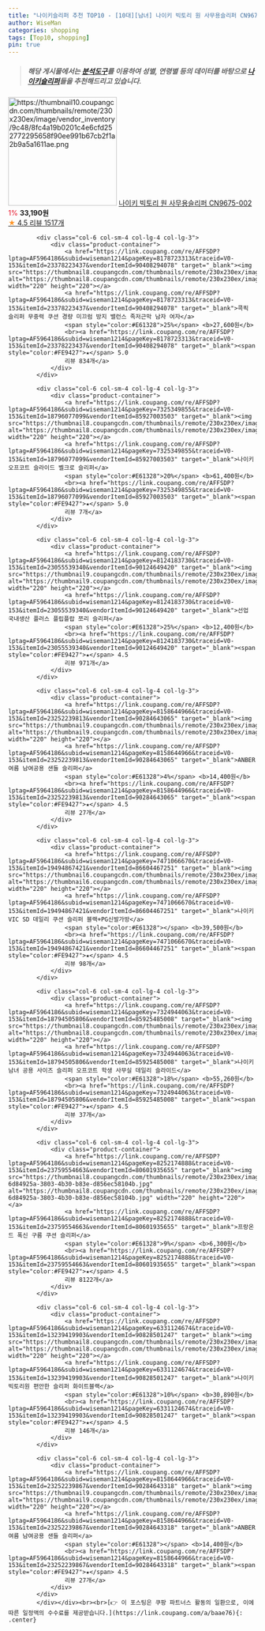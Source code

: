 ```yaml
---
title: "나이키슬리퍼 추천 TOP10 - [10대][남녀] 나이키 빅토리 원 사무용슬리퍼 CN9675-002"
author: WiseMan
categories: shopping
tags: [Top10, shopping]
pin: true
---
```


> ##### 해당 게시물에서는 [**분석도구**](https://itemscout.io/)를 이용하여 **성별**, **연령별** 등의 데이터를 바탕으로 [**나이키슬리퍼**](https://link.coupang.com/a/baae76)들을 추천해드리고 있습니다.
<div class="container"><div class="row">
            <div class="col-6 col-sm-4 col-lg-4 col-lg-3">
                <div class="product-container">
                    <a href="https://link.coupang.com/re/AFFSDP?lptag=AF5964186&subid=wiseman1214&pageKey=4806043589&traceid=V0-153&itemId=6176630195&vendorItemId=90418258578" target="_blank"><img src="https://thumbnail10.coupangcdn.com/thumbnails/remote/230x230ex/image/vendor_inventory/9c48/8fc4a19b0201c4e6cfd252772295658f90ee991b67cb2f1a2b9a5a1611ae.png" alt="https://thumbnail10.coupangcdn.com/thumbnails/remote/230x230ex/image/vendor_inventory/9c48/8fc4a19b0201c4e6cfd252772295658f90ee991b67cb2f1a2b9a5a1611ae.png" width="220" height="220"></a>
                    <a href="https://link.coupang.com/re/AFFSDP?lptag=AF5964186&subid=wiseman1214&pageKey=4806043589&traceid=V0-153&itemId=6176630195&vendorItemId=90418258578" target="_blank">나이키 빅토리 원 사무용슬리퍼 CN9675-002</a>
                    <span style="color:#E61328">1%</span> <b>33,190원</b>
                    <br><a href="https://link.coupang.com/re/AFFSDP?lptag=AF5964186&subid=wiseman1214&pageKey=4806043589&traceid=V0-153&itemId=6176630195&vendorItemId=90418258578" target="_blank"><span style="color:#FE9427">★</span> 4.5
                    리뷰 1517개</a>
                </div>
            </div>
            
            <div class="col-6 col-sm-4 col-lg-4 col-lg-3">
                <div class="product-container">
                    <a href="https://link.coupang.com/re/AFFSDP?lptag=AF5964186&subid=wiseman1214&pageKey=8178723313&traceid=V0-153&itemId=23378223437&vendorItemId=90408294078" target="_blank"><img src="https://thumbnail8.coupangcdn.com/thumbnails/remote/230x230ex/image/vendor_inventory/ccf3/29dc1d4eb5b2e20814f5bd7ddbc077e4f26bb802afe291d5be081e38652d.jpg" alt="https://thumbnail8.coupangcdn.com/thumbnails/remote/230x230ex/image/vendor_inventory/ccf3/29dc1d4eb5b2e20814f5bd7ddbc077e4f26bb802afe291d5be081e38652d.jpg" width="220" height="220"></a>
                    <a href="https://link.coupang.com/re/AFFSDP?lptag=AF5964186&subid=wiseman1214&pageKey=8178723313&traceid=V0-153&itemId=23378223437&vendorItemId=90408294078" target="_blank">콕픽 슬리퍼 무중력 쿠션 경량 미끄럼 방지 밸런스 족저근막 남자 여자</a>
                    <span style="color:#E61328">25%</span> <b>27,600원</b>
                    <br><a href="https://link.coupang.com/re/AFFSDP?lptag=AF5964186&subid=wiseman1214&pageKey=8178723313&traceid=V0-153&itemId=23378223437&vendorItemId=90408294078" target="_blank"><span style="color:#FE9427">★</span> 5.0
                    리뷰 834개</a>
                </div>
            </div>
            
            <div class="col-6 col-sm-4 col-lg-4 col-lg-3">
                <div class="product-container">
                    <a href="https://link.coupang.com/re/AFFSDP?lptag=AF5964186&subid=wiseman1214&pageKey=7325349855&traceid=V0-153&itemId=18796077099&vendorItemId=85927003503" target="_blank"><img src="https://thumbnail8.coupangcdn.com/thumbnails/remote/230x230ex/image/vendor_inventory/65ae/4436b76b328508b0da5c0c7866b6b6ea4610c989ba5cabacd2173ae83318.jpg" alt="https://thumbnail8.coupangcdn.com/thumbnails/remote/230x230ex/image/vendor_inventory/65ae/4436b76b328508b0da5c0c7866b6b6ea4610c989ba5cabacd2173ae83318.jpg" width="220" height="220"></a>
                    <a href="https://link.coupang.com/re/AFFSDP?lptag=AF5964186&subid=wiseman1214&pageKey=7325349855&traceid=V0-153&itemId=18796077099&vendorItemId=85927003503" target="_blank">나이키 오프코트 슬라이드 벨크로 슬리퍼</a>
                    <span style="color:#E61328">20%</span> <b>61,400원</b>
                    <br><a href="https://link.coupang.com/re/AFFSDP?lptag=AF5964186&subid=wiseman1214&pageKey=7325349855&traceid=V0-153&itemId=18796077099&vendorItemId=85927003503" target="_blank"><span style="color:#FE9427">★</span> 5.0
                    리뷰 7개</a>
                </div>
            </div>
            
            <div class="col-6 col-sm-4 col-lg-4 col-lg-3">
                <div class="product-container">
                    <a href="https://link.coupang.com/re/AFFSDP?lptag=AF5964186&subid=wiseman1214&pageKey=8124183730&traceid=V0-153&itemId=23055539340&vendorItemId=90124649420" target="_blank"><img src="https://thumbnail9.coupangcdn.com/thumbnails/remote/230x230ex/image/vendor_inventory/ad77/36202634d1b52b46715b70318ceaf441b0f60137e8b84fe0d5bb5bd2075c.jpg" alt="https://thumbnail9.coupangcdn.com/thumbnails/remote/230x230ex/image/vendor_inventory/ad77/36202634d1b52b46715b70318ceaf441b0f60137e8b84fe0d5bb5bd2075c.jpg" width="220" height="220"></a>
                    <a href="https://link.coupang.com/re/AFFSDP?lptag=AF5964186&subid=wiseman1214&pageKey=8124183730&traceid=V0-153&itemId=23055539340&vendorItemId=90124649420" target="_blank">선업 국내생산 플러스 플립플랍 쪼리 슬리퍼</a>
                    <span style="color:#E61328">25%</span> <b>12,400원</b>
                    <br><a href="https://link.coupang.com/re/AFFSDP?lptag=AF5964186&subid=wiseman1214&pageKey=8124183730&traceid=V0-153&itemId=23055539340&vendorItemId=90124649420" target="_blank"><span style="color:#FE9427">★</span> 4.5
                    리뷰 971개</a>
                </div>
            </div>
            
            <div class="col-6 col-sm-4 col-lg-4 col-lg-3">
                <div class="product-container">
                    <a href="https://link.coupang.com/re/AFFSDP?lptag=AF5964186&subid=wiseman1214&pageKey=8158644966&traceid=V0-153&itemId=23252239813&vendorItemId=90284643065" target="_blank"><img src="https://thumbnail9.coupangcdn.com/thumbnails/remote/230x230ex/image/vendor_inventory/5cc3/1a44d796e7216b17acc527dc1ade0d82e1f0a64f0610257dcc0ba0531012.jpg" alt="https://thumbnail9.coupangcdn.com/thumbnails/remote/230x230ex/image/vendor_inventory/5cc3/1a44d796e7216b17acc527dc1ade0d82e1f0a64f0610257dcc0ba0531012.jpg" width="220" height="220"></a>
                    <a href="https://link.coupang.com/re/AFFSDP?lptag=AF5964186&subid=wiseman1214&pageKey=8158644966&traceid=V0-153&itemId=23252239813&vendorItemId=90284643065" target="_blank">ANBER 여름 남여공용 샌들 슬리퍼</a>
                    <span style="color:#E61328">4%</span> <b>14,400원</b>
                    <br><a href="https://link.coupang.com/re/AFFSDP?lptag=AF5964186&subid=wiseman1214&pageKey=8158644966&traceid=V0-153&itemId=23252239813&vendorItemId=90284643065" target="_blank"><span style="color:#FE9427">★</span> 4.5
                    리뷰 27개</a>
                </div>
            </div>
            
            <div class="col-6 col-sm-4 col-lg-4 col-lg-3">
                <div class="product-container">
                    <a href="https://link.coupang.com/re/AFFSDP?lptag=AF5964186&subid=wiseman1214&pageKey=7471066670&traceid=V0-153&itemId=19494867421&vendorItemId=86604467251" target="_blank"><img src="https://thumbnail6.coupangcdn.com/thumbnails/remote/230x230ex/image/vendor_inventory/37d8/9a1246366af39f72c34150f078b59be937ea44e8a3870cfbe2ca10ab766d.jpg" alt="https://thumbnail6.coupangcdn.com/thumbnails/remote/230x230ex/image/vendor_inventory/37d8/9a1246366af39f72c34150f078b59be937ea44e8a3870cfbe2ca10ab766d.jpg" width="220" height="220"></a>
                    <a href="https://link.coupang.com/re/AFFSDP?lptag=AF5964186&subid=wiseman1214&pageKey=7471066670&traceid=V0-153&itemId=19494867421&vendorItemId=86604467251" target="_blank">나이키 VIC SD 데일리 쿠션 슬리퍼 블랙+PG신발가방</a>
                    <span style="color:#E61328"></span> <b>39,500원</b>
                    <br><a href="https://link.coupang.com/re/AFFSDP?lptag=AF5964186&subid=wiseman1214&pageKey=7471066670&traceid=V0-153&itemId=19494867421&vendorItemId=86604467251" target="_blank"><span style="color:#FE9427">★</span> 4.5
                    리뷰 98개</a>
                </div>
            </div>
            
            <div class="col-6 col-sm-4 col-lg-4 col-lg-3">
                <div class="product-container">
                    <a href="https://link.coupang.com/re/AFFSDP?lptag=AF5964186&subid=wiseman1214&pageKey=7324944063&traceid=V0-153&itemId=18794505806&vendorItemId=85925485008" target="_blank"><img src="https://thumbnail8.coupangcdn.com/thumbnails/remote/230x230ex/image/vendor_inventory/83ab/778df3cd1e898bb1a9f7b4d559a6024b740ed79001d0cd195036015460bd.jpg" alt="https://thumbnail8.coupangcdn.com/thumbnails/remote/230x230ex/image/vendor_inventory/83ab/778df3cd1e898bb1a9f7b4d559a6024b740ed79001d0cd195036015460bd.jpg" width="220" height="220"></a>
                    <a href="https://link.coupang.com/re/AFFSDP?lptag=AF5964186&subid=wiseman1214&pageKey=7324944063&traceid=V0-153&itemId=18794505806&vendorItemId=85925485008" target="_blank">나이키 남녀 공용 사이즈 슬리퍼 오프코트 학생 사무실 데일리 슬라이드</a>
                    <span style="color:#E61328">18%</span> <b>55,260원</b>
                    <br><a href="https://link.coupang.com/re/AFFSDP?lptag=AF5964186&subid=wiseman1214&pageKey=7324944063&traceid=V0-153&itemId=18794505806&vendorItemId=85925485008" target="_blank"><span style="color:#FE9427">★</span> 4.5
                    리뷰 37개</a>
                </div>
            </div>
            
            <div class="col-6 col-sm-4 col-lg-4 col-lg-3">
                <div class="product-container">
                    <a href="https://link.coupang.com/re/AFFSDP?lptag=AF5964186&subid=wiseman1214&pageKey=8252174888&traceid=V0-153&itemId=23759554663&vendorItemId=80601935655" target="_blank"><img src="https://thumbnail8.coupangcdn.com/thumbnails/remote/230x230ex/image/retail/images/963876591609309-6d84925a-3803-4b30-b83e-d856ec58104b.jpg" alt="https://thumbnail8.coupangcdn.com/thumbnails/remote/230x230ex/image/retail/images/963876591609309-6d84925a-3803-4b30-b83e-d856ec58104b.jpg" width="220" height="220"></a>
                    <a href="https://link.coupang.com/re/AFFSDP?lptag=AF5964186&subid=wiseman1214&pageKey=8252174888&traceid=V0-153&itemId=23759554663&vendorItemId=80601935655" target="_blank">프랑온드 폭신 구름 쿠션 슬리퍼</a>
                    <span style="color:#E61328">9%</span> <b>6,300원</b>
                    <br><a href="https://link.coupang.com/re/AFFSDP?lptag=AF5964186&subid=wiseman1214&pageKey=8252174888&traceid=V0-153&itemId=23759554663&vendorItemId=80601935655" target="_blank"><span style="color:#FE9427">★</span> 4.5
                    리뷰 8122개</a>
                </div>
            </div>
            
            <div class="col-6 col-sm-4 col-lg-4 col-lg-3">
                <div class="product-container">
                    <a href="https://link.coupang.com/re/AFFSDP?lptag=AF5964186&subid=wiseman1214&pageKey=6331124674&traceid=V0-153&itemId=13239419903&vendorItemId=90828501247" target="_blank"><img src="https://thumbnail8.coupangcdn.com/thumbnails/remote/230x230ex/image/vendor_inventory/f57b/ba9f57d19668450326aa6020e62c1c349f933173a72105ea68af1c260e05.jpg" alt="https://thumbnail8.coupangcdn.com/thumbnails/remote/230x230ex/image/vendor_inventory/f57b/ba9f57d19668450326aa6020e62c1c349f933173a72105ea68af1c260e05.jpg" width="220" height="220"></a>
                    <a href="https://link.coupang.com/re/AFFSDP?lptag=AF5964186&subid=wiseman1214&pageKey=6331124674&traceid=V0-153&itemId=13239419903&vendorItemId=90828501247" target="_blank">나이키 빅토리원 편안한 슬리퍼 화이트블랙</a>
                    <span style="color:#E61328">10%</span> <b>30,890원</b>
                    <br><a href="https://link.coupang.com/re/AFFSDP?lptag=AF5964186&subid=wiseman1214&pageKey=6331124674&traceid=V0-153&itemId=13239419903&vendorItemId=90828501247" target="_blank"><span style="color:#FE9427">★</span> 4.5
                    리뷰 146개</a>
                </div>
            </div>
            
            <div class="col-6 col-sm-4 col-lg-4 col-lg-3">
                <div class="product-container">
                    <a href="https://link.coupang.com/re/AFFSDP?lptag=AF5964186&subid=wiseman1214&pageKey=8158644966&traceid=V0-153&itemId=23252239867&vendorItemId=90284643318" target="_blank"><img src="https://thumbnail9.coupangcdn.com/thumbnails/remote/230x230ex/image/vendor_inventory/334d/5f1ec3b374e31b0229927d7bca0ad2d433ecff41b6bfc22d8e8662f9f625.jpg" alt="https://thumbnail9.coupangcdn.com/thumbnails/remote/230x230ex/image/vendor_inventory/334d/5f1ec3b374e31b0229927d7bca0ad2d433ecff41b6bfc22d8e8662f9f625.jpg" width="220" height="220"></a>
                    <a href="https://link.coupang.com/re/AFFSDP?lptag=AF5964186&subid=wiseman1214&pageKey=8158644966&traceid=V0-153&itemId=23252239867&vendorItemId=90284643318" target="_blank">ANBER 여름 남여공용 샌들 슬리퍼</a>
                    <span style="color:#E61328"></span> <b>14,400원</b>
                    <br><a href="https://link.coupang.com/re/AFFSDP?lptag=AF5964186&subid=wiseman1214&pageKey=8158644966&traceid=V0-153&itemId=23252239867&vendorItemId=90284643318" target="_blank"><span style="color:#FE9427">★</span> 4.5
                    리뷰 27개</a>
                </div>
            </div>
            </div></div><br><br>[👉 이 포스팅은 쿠팡 파트너스 활동의 일환으로, 이에 따른 일정액의 수수료를 제공받습니다.](https://link.coupang.com/a/baae76){: .center}